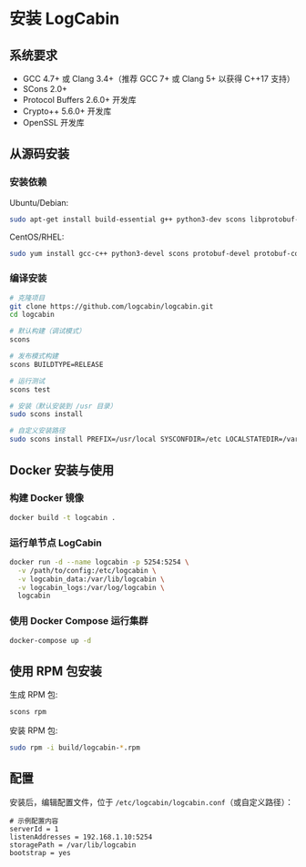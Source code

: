 # 安装 LogCabin

## 系统要求

- GCC 4.7+ 或 Clang 3.4+（推荐 GCC 7+ 或 Clang 5+ 以获得 C++17 支持）
- SCons 2.0+
- Protocol Buffers 2.6.0+ 开发库
- Crypto++ 5.6.0+ 开发库
- OpenSSL 开发库

## 从源码安装

### 安装依赖

Ubuntu/Debian:
```bash
sudo apt-get install build-essential g++ python3-dev scons libprotobuf-dev protobuf-compiler libcrypto++-dev libssl-dev
```

CentOS/RHEL:
```bash
sudo yum install gcc-c++ python3-devel scons protobuf-devel protobuf-compiler cryptopp-devel openssl-devel
```

### 编译安装

```bash
# 克隆项目
git clone https://github.com/logcabin/logcabin.git
cd logcabin

# 默认构建（调试模式）
scons

# 发布模式构建
scons BUILDTYPE=RELEASE

# 运行测试
scons test

# 安装（默认安装到 /usr 目录）
sudo scons install

# 自定义安装路径
sudo scons install PREFIX=/usr/local SYSCONFDIR=/etc LOCALSTATEDIR=/var
```

## Docker 安装与使用

### 构建 Docker 镜像
```bash
docker build -t logcabin .
```

### 运行单节点 LogCabin
```bash
docker run -d --name logcabin -p 5254:5254 \
  -v /path/to/config:/etc/logcabin \
  -v logcabin_data:/var/lib/logcabin \
  -v logcabin_logs:/var/log/logcabin \
  logcabin
```

### 使用 Docker Compose 运行集群
```bash
docker-compose up -d
```

## 使用 RPM 包安装

生成 RPM 包:
```bash
scons rpm
```

安装 RPM 包:
```bash
sudo rpm -i build/logcabin-*.rpm
```

## 配置

安装后，编辑配置文件，位于 `/etc/logcabin/logcabin.conf`（或自定义路径）：

```
# 示例配置内容
serverId = 1
listenAddresses = 192.168.1.10:5254
storagePath = /var/lib/logcabin
bootstrap = yes
```
